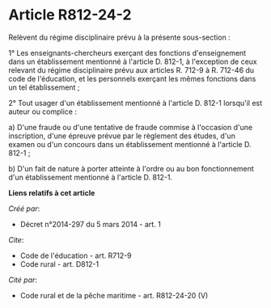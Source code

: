 # Article R812-24-2

Relèvent du régime disciplinaire prévu à la présente sous-section : 

1° Les enseignants-chercheurs exerçant des fonctions d'enseignement dans un établissement mentionné à l'article D. 812-1, à
l'exception de ceux relevant du régime disciplinaire prévu aux articles R. 712-9 à R. 712-46 du code de l'éducation, et les
personnels exerçant les mêmes fonctions dans un tel établissement ; 

2° Tout usager d'un établissement mentionné à l'article D. 812-1 lorsqu'il est auteur ou complice : 

a) D'une fraude ou d'une tentative de fraude commise à l'occasion d'une inscription, d'une épreuve prévue par le règlement
des études, d'un examen ou d'un concours dans un établissement mentionné à l'article D. 812-1 ; 

b) D'un fait de nature à porter atteinte à l'ordre ou au bon fonctionnement d'un établissement mentionné à l'article D.
812-1.

**Liens relatifs à cet article**

_Créé par_:

  - Décret n°2014-297 du 5 mars 2014 - art. 1

_Cite_:

  - Code de l'éducation - art. R712-9
  - Code rural - art. D812-1

_Cité par_:

  - Code rural et de la pêche maritime - art. R812-24-20 (V)
